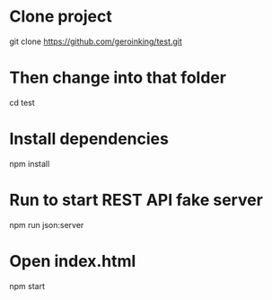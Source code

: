 # Clone project
git clone https://github.com/geroinking/test.git

# Then change into that folder
cd test

# Install dependencies
npm install

# Run to start REST API fake server
npm run json:server

# Open index.html
npm start
